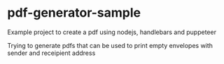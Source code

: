 # pdf-generator-sample
Example project to create a pdf using nodejs, handlebars and puppeteer

Trying to generate pdfs that can be used to print empty envelopes with sender and receipient address

